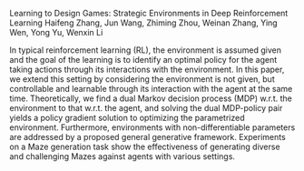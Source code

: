 Learning to Design Games: Strategic Environments in Deep Reinforcement Learning
Haifeng Zhang, Jun Wang, Zhiming Zhou, Weinan Zhang, Ying Wen, Yong Yu, Wenxin Li

In typical reinforcement learning (RL), the environment is assumed given and the
goal of the learning is to identify an optimal policy for the agent taking actions
through its interactions with the environment. In this paper, we extend this setting
by considering the environment is not given, but controllable and learnable
through its interaction with the agent at the same time. Theoretically, we find a dual
Markov decision process (MDP) w.r.t. the environment to that w.r.t. the agent, and
solving the dual MDP-policy pair yields a policy gradient solution to optimizing
the parametrized environment. Furthermore, environments with non-differentiable
parameters are addressed by a proposed general generative framework. Experiments
on a Maze generation task show the effectiveness of generating diverse and
challenging Mazes against agents with various settings.
